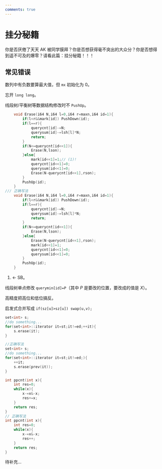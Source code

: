 ```yaml
---
comments: true
---
```


# 挂分秘籍

你是否厌倦了天天 AK 被同学膜拜？你是否想获得毫不突出的大众分？你是否想得到遥不可及的爆零？请看此篇：挂分秘籍！！！

## 常见错误

数列中有负数要算最大值，但 `mx` 初始化为 $0$。

忘开 `long long`。

线段树/平衡树等数据结构修改时不 `PushUp`。

```cpp title='线段树上二分修改时先修改再引用'
	void Erase(i64 N,i64 l=0,i64 r=maxn,i64 id=1){
		if(l<r&&mark[id]) PushDown(id);
		if(l==r){
			querycnt[id]-=N;
			querysum[id]-=lsh[l]*N;
			return;
		}
		if(N<=querycnt[id<<1]){
			Erase(N,lson);
		}else{
			mark[id<<1]=1;// (1)!
			querycnt[id<<1]=0;
			querysum[id<<1]=0;
			Erase(N-querycnt[id<<1],rson);
		}
		PushUp(id);
	}
/// 正确写法
	void Erase(i64 N,i64 l=0,i64 r=maxn,i64 id=1){
		if(l<r&&mark[id]) PushDown(id);
		if(l==r){
			querycnt[id]-=N;
			querysum[id]-=lsh[l]*N;
			return;
		}
		if(N<=querycnt[id<<1]){
			Erase(N,lson);
		}else{
			Erase(N-querycnt[id<<1],rson);
			mark[id<<1]=1;
			querycnt[id<<1]=0;
			querysum[id<<1]=0;
		}
		PushUp(id);
	}
```

1. $\leftarrow$ SB。

线段树单点修改 `querymin[id]=P`（其中 $P$ 是要改的位置，要改成的值是 $X$）。

高精度把高位和低位搞反。

启发式合并写成 `if(sz[u]>sz[u]) swap(u,v);`

```cpp title='对不存在的迭代器自增'
set<int> s;
//do something...
for(set<int>::iterator it=st;it!=ed;++it){
    s.erase(it);
}

//正确写法
set<int> s;
//do something...
for(set<int>::iterator it=st;it!=ed;){
    ++it;
    s.erase(prev(it));
}
```

```cpp title='错误的 popcount' hl_lines="5 14"
int ppcnt(int x){
	int res=0;
	while(x){
		x-=x&-x;
		res+=x;
	}
	return res;
}
// 正确写法
int ppcnt(int x){
	int res=0;
	while(x){
		x-=x&-x;
		res++;
	}
	return res;
}
```

待补充...